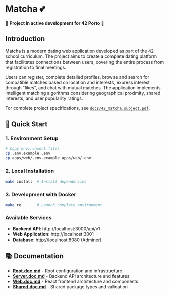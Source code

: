 # Matcha 💕

🚧 **Project in active development for 42 Porto** 🚧

## Introduction

Matcha is a modern dating web application developed as part of the 42 school curriculum. The project aims to create a complete dating platform that facilitates connections between users, covering the entire process from registration to final meetings.

Users can register, complete detailed profiles, browse and search for compatible matches based on location and interests, express interest through "likes", and chat with mutual matches. The application implements intelligent matching algorithms considering geographical proximity, shared interests, and user popularity ratings.

For complete project specifications, see [`docs/42_matcha.subject.pdf`](docs/42_matcha.subject.pdf).

## 🚀 Quick Start

### 1. Environment Setup

```bash
# Copy environment files
cp .env.example .env
cp apps/web/.env.example apps/web/.env
```

### 2. Local Installation

```bash
make install  # Install dependencies
```

### 3. Development with Docker

```bash
make re       # Launch complete environment
```

### Available Services

-   **Backend API**: http://localhost:3000/api/v1
-   **Web Application**: http://localhost:3001
-   **Database**: http://localhost:8080 (Adminer)

## 📚 Documentation

-   **[Root.doc.md](./Root.doc.md)** - Root configuration and infrastructure
-   **[Server.doc.md](./apps/server/Server.doc.md)** - Backend API architecture and features
-   **[Web.doc.md](./apps/web/Web.doc.md)** - React frontend architecture and components
-   **[Shared.doc.md](./packages/shared/Shared.doc.md)** - Shared package types and validation
